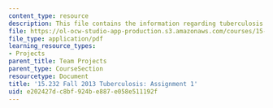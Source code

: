 ```yaml
---
content_type: resource
description: This file contains the information regarding tuberculosis.
file: https://ol-ocw-studio-app-production.s3.amazonaws.com/courses/15-232-business-model-innovation-global-health-in-frontier-markets-fall-2013/e202427dc8bf924be887e058e511192f_MIT15_232F13_a1_tb_11.pdf
file_type: application/pdf
learning_resource_types:
- Projects
parent_title: Team Projects
parent_type: CourseSection
resourcetype: Document
title: '15.232 Fall 2013 Tuberculosis: Assignment 1'
uid: e202427d-c8bf-924b-e887-e058e511192f
---
```

